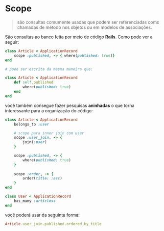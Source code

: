 # Scope

> são consultas comumente usadas que podem ser referenciadas como chamadas de método nos objetos ou em modelos de associações. 

São consultas ao banco feita por meio de código __Rails__. Como pode ver a seguir:

```ruby
class Article < ApplicationRecord
    scope :published, -> { where(published: true)}
end

# pode ser escrita da mesma maneira que:

class Article < ApplicationRecord
    def self.published
        where(published: true)
    end
end
```

você também consegue fazer pesquisas __aninhadas__ o que torna interessante para a organização do código:

```ruby
class Article < ApplicationRecord
    belongs_to :user

    # scope para inner join com user
    scope :user_join, -> {
        join(:user)
    }

    scope :published, -> { 
        where(published: true)
    }
    
    scope :order, -> { 
        order(title: :asc)
    }
end

class User < ApplicationRecord
    has_many :articless
end 
```

você poderá usar da seguinta forma:

```ruby
Article.user_join.published.ordered_by_title
```